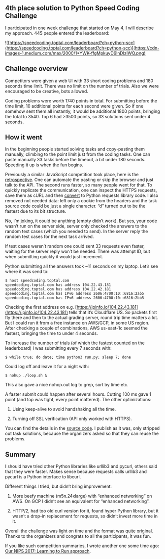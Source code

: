 ## 4th place solution to Python Speed Coding Challenge

I participated in one week [challenge](https://speedcoding.toptal.com/faq?ch=python-scc) that started on May 4, I will describe my approach. 445 people entered the leaderboard:

![[https://speedcoding.toptal.com/leaderboard?ch=python-scc](https://speedcoding.toptal.com/leaderboard?ch=python-scc)](https://cdn-images-1.medium.com/max/2000/1*YWK-ffgMpkuyD6lnDlzIWQ.png)

## Challenge overview

Competitors were given a web UI with 33 short coding problems and 180 seconds time limit. There was no limit on the number of trials. Also we were encouraged to be creative, bots allowed.

Coding problems were worth 1740 points in total. For submitting before the time limit, 10 additional points for each second were given. So if one somehow sent them all instantly, it would be additional 1800 points, bringing the total to 3540. Top 6 had >3500 points, so 33 solutions sent under 4 seconds.

## How it went

In the beginning people started solving tasks and copy-pasting them manually, climbing to the point limit just from the coding tasks. One can paste manually 33 tasks before the timeout, a bit under 180 seconds. Speeding it up is when the fun begins.

Previously a similar JavaScript competition took place, here is the [retrospective](https://www.toptal.com/javascript/coding-challenge-retrospective). One can automate the pasting or skip the browser and just talk to the API. The second runs faster, so many people went for that. To quickly replicate the communication, one can inspect the HTTPS requests, save them as cURL and then [convert](https://curl.trillworks.com/) to Python requests library code. I also removed not needed data: left only a cookie from the headers and the task source code could be just a single character. “d” turned out to be the fastest due to its bit structure.

No, I’m joking, it could be anything (empty didn’t work). But yes, your code wasn’t run on the server side, server only checked the answers to the random test cases (which you needed to send). In the server reply the random test cases for the next task arrived.

If test cases weren’t random one could sent 33 requests even faster, waiting for the server reply won’t be needed. There was attempt ID, but when submitting quickly it would just increment.

Python submitting all the answers took ~11 seconds on my laptop. Let’s see where it was send to:

    $ host speedcoding.toptal.com
    speedcoding.toptal.com has address 104.22.43.181
    speedcoding.toptal.com has address 104.22.42.181
    speedcoding.toptal.com has IPv6 address 2606:4700:10::6816:2ab5
    speedcoding.toptal.com has IPv6 address 2606:4700:10::6816:2bb5

Checking the first address on e.g. [https://ipinfo.io/104.22.43.181](https://ipinfo.io/104.22.43.181) tells that it’s Cloudflare US. So packets first fly there and then to the actual grading server, round trip time matters a lot. But I could run it from a free instance on AWS/GCP, in some US region. After checking a couple of combinations, AWS us-east-1c seemed the fastest, bringing the time to under 4 seconds.

To increase the number of trials (of which the fastest counted on the leaderboard) I was submitting every 7 seconds with:

    $ while true; do date; time python3 run.py; sleep 7; done

Could log off and leave it for a night with:

    $ nohup ./loop.sh &

This also gave a nice nohop.out log to grep, sort by time etc.

A faster submit could happen after several hours. Cutting 100 ms gave 1 point (and top was tight, every point mattered). The other optimizations:

 1. Using keep-alive to avoid handshaking all the time.

 2. Turning off SSL verification (API only worked with HTTPS).

You can find the details in the [source code](https://gist.github.com/AdamStelmaszczyk/8a35ad8a727b7ef6f70c813b997f8e95). I publish as it was, only stripped out task solutions, because the organizers asked so that they can reuse the problems.

## Summary

I should have tried other Python libraries like urllib3 and pycurl, others said that they were faster. Makes sense because requests calls urllib3 and pycurl is a Python interface to libcurl.

Different things I tried, but didn’t bring improvement:

 1. More beefy machine (m5n.24xlarge) with “enhanced networking” on AWS. On GCP I didn’t see an equivalent for “enhanced networking”.

 2. HTTP/2, had too old curl version for it, found hyper Python library, but it wasn’t a drop-in replacement for requests, so didn’t invest more time in it.

Overall the challenge was light on time and the format was quite original. Thanks to the organizers and congrats to all the participants, it was fun.

If you like such competition summaries, I wrote another one some time ago: [Our NIPS 2017: Learning to Run approach](https://medium.com/mlreview/our-nips-2017-learning-to-run-approach-b80a295d3bb5).
